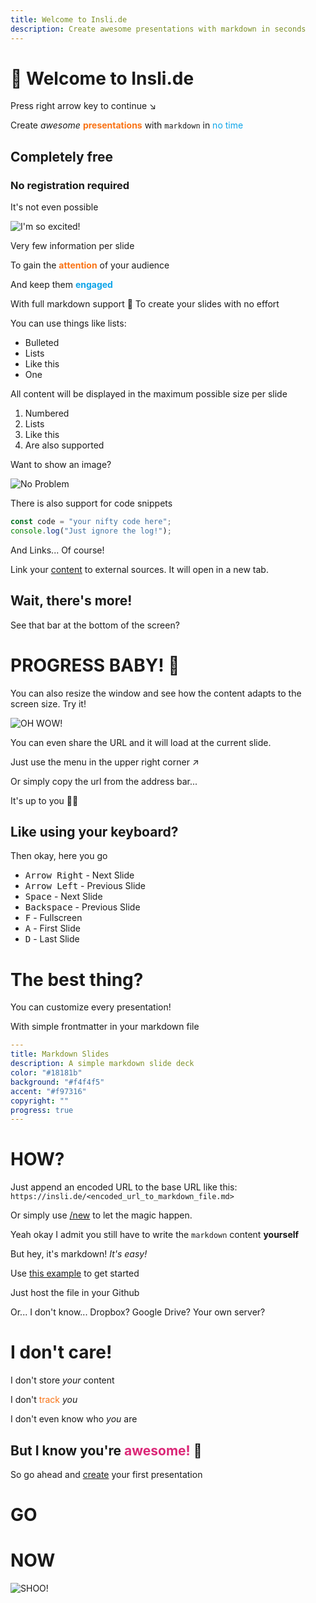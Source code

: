 ```yaml
---
title: Welcome to Insli.de
description: Create awesome presentations with markdown in seconds
---
```


# 👋 Welcome to Insli.de
Press right arrow key to continue ↘️

Create _awesome_ <span style="color: #f97316">**presentations**</span> with <code>markdown</code> in <span style="color: #0ea5e9">no time</span>

## Completely free

### No registration required

It's not even possible

![I'm so excited!](https://i.giphy.com/XxowRoIpcU3te.webp)

Very few information per slide

To gain the <span style="color: #f97316">**attention**</span> of your audience

And keep them <span style="color: #0ea5e9">**engaged**</span>

With full markdown support 🎉
To create your slides with no effort

You can use things like lists:

-   Bulleted
-   Lists
-   Like this
-   One

All content will be displayed in the maximum possible size per slide

1. Numbered
1. Lists
1. Like this
1. Are also supported

Want to show an image?

![No Problem](https://i.giphy.com/SIPwlxGVojg3Ima3XB.webp)

There is also support for code snippets

```javascript
const code = "your nifty code here";
console.log("Just ignore the log!");
```

And Links... Of course!

Link your [content](https://insli.de/about) to external sources. It will open in a new tab.

## Wait, there's more!

See that bar at the bottom of the screen?

# PROGRESS BABY! 🤙

You can also resize the window and see how the content adapts to the screen size. Try it!

![OH WOW!](https://i.giphy.com/5VKbvrjxpVJCM.webp)

You can even share the URL and it will load at the current slide.

Just use the menu in the upper right corner ↗️

Or simply copy the url from the address bar...

It's up to you 🤷‍♂️

## Like using your keyboard?

Then okay, here you go

-   <kbd>Arrow Right</kbd> - Next Slide
-   <kbd>Arrow Left</kbd> - Previous Slide
-   <kbd>Space</kbd> - Next Slide
-   <kbd>Backspace</kbd> - Previous Slide
-   <kbd>F</kbd> - Fullscreen
-   <kbd>A</kbd> - First Slide
-   <kbd>D</kbd> - Last Slide

# The best thing?

You can customize every presentation!

With simple frontmatter in your markdown file

```yaml
---
title: Markdown Slides
description: A simple markdown slide deck
color: "#18181b"
background: "#f4f4f5"
accent: "#f97316"
copyright: ""
progress: true
---
```

# HOW?

Just append an encoded URL to the base URL like this:
`https://insli.de/<encoded_url_to_markdown_file.md>`

Or simply use [/new](https://insli.de/new) to let the magic happen.

Yeah okay I admit you still have to write the `markdown` content **yourself**

But hey, it's markdown! _It's easy!_

Use [this example](https://insli.de/welcome.md) to get started

Just host the file in your Github

Or... I don't know... Dropbox? Google Drive? Your own server?

# I don't care!

I don't store _your_ content

I don't <span style="color: #f97316">track</span> _you_

I don't even know who _you_ are

## But I know you're <span style="color: #db2777">awesome!</span> 🎉

So go ahead and [create](https://insli.de/about) your first presentation

# GO

# NOW

![SHOO!](https://media4.giphy.com/media/v1.Y2lkPTc5MGI3NjExeHllZjlkNTJld3hzMTQ3YzV6dGR2Z2VoanF0aDVleDlkaWQ4ajg1ZiZlcD12MV9pbnRlcm5hbF9naWZfYnlfaWQmY3Q9Zw/Q76QSgWZETrJBqakpq/giphy.webp)
